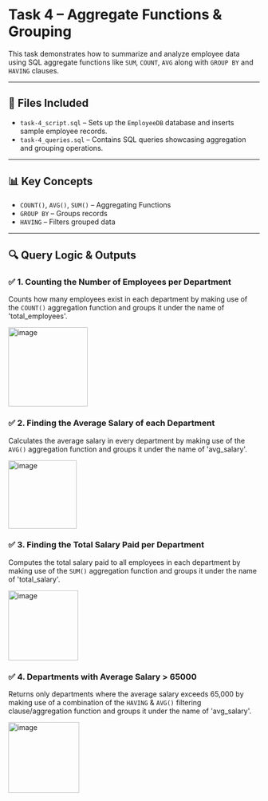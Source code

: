 # Task 4 – Aggregate Functions & Grouping

This task demonstrates how to summarize and analyze employee data using SQL aggregate functions like `SUM`, `COUNT`, `AVG` along with `GROUP BY` and `HAVING` clauses.

---

## 📁 Files Included

- `task-4_script.sql` – Sets up the `EmployeeDB` database and inserts sample employee records.
- `task-4_queries.sql` – Contains SQL queries showcasing aggregation and grouping operations.

---

## 📊 Key Concepts

- `COUNT()`, `AVG()`, `SUM()` – Aggregating Functions  
- `GROUP BY` – Groups records  
- `HAVING` – Filters grouped data  

---

## 🔍 Query Logic & Outputs

### ✅ 1. Counting the Number of Employees per Department  
Counts how many employees exist in each department by making use of the `COUNT()` aggregation function and groups it under the name of 'total_employees'.

<img width="159" alt="image" src="https://github.com/user-attachments/assets/a353bd47-4a45-4bac-b545-f0cb9254102f" />


### ✅ 2. Finding the Average Salary of each Department
Calculates the average salary in every department by making use of the `AVG()` aggregation function and groups it under the name of 'avg_salary'.

<img width="137" alt="image" src="https://github.com/user-attachments/assets/26fff72f-96d5-481d-ab27-6efcda315f79" />


### ✅ 3. Finding the Total Salary Paid per Department
Computes the total salary paid to all employees in each department by making use of the `SUM()` aggregation function and groups it under the name of 'total_salary'.

<img width="140" alt="image" src="https://github.com/user-attachments/assets/334ef142-1c76-479f-93da-37797e762828" />


### ✅ 4. Departments with Average Salary > 65000
Returns only departments where the average salary exceeds 65,000 by making use of a combination of the `HAVING` & `AVG()` filtering clause/aggregation function and groups it under the name of 'avg_salary'.

<img width="142" alt="image" src="https://github.com/user-attachments/assets/a1777980-73f3-4d9d-bc41-d0944fb379d2" />
